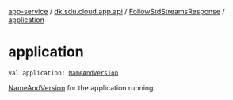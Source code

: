 [app-service](../../index.md) / [dk.sdu.cloud.app.api](../index.md) / [FollowStdStreamsResponse](index.md) / [application](./application.md)

# application

`val application: `[`NameAndVersion`](../-name-and-version/index.md)

[NameAndVersion](../-name-and-version/index.md) for the application running.

